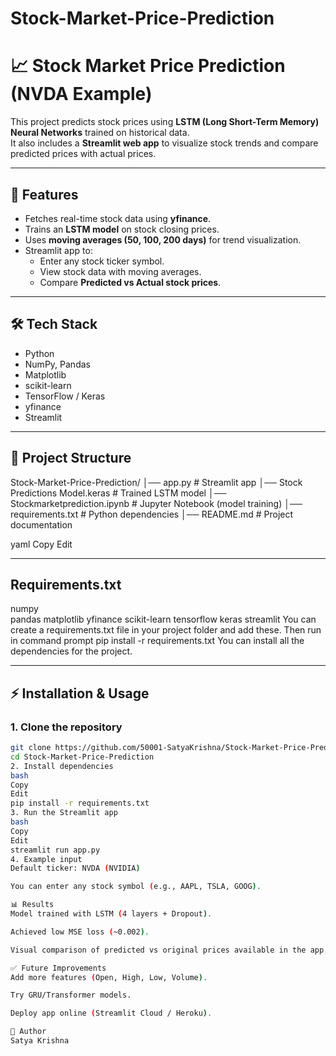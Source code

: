 # Stock-Market-Price-Prediction
# 📈 Stock Market Price Prediction (NVDA Example)

This project predicts stock prices using **LSTM (Long Short-Term Memory) Neural Networks** trained on historical data.  
It also includes a **Streamlit web app** to visualize stock trends and compare predicted prices with actual prices.

---

## 🚀 Features
- Fetches real-time stock data using **yfinance**.
- Trains an **LSTM model** on stock closing prices.
- Uses **moving averages (50, 100, 200 days)** for trend visualization.
- Streamlit app to:
  - Enter any stock ticker symbol.
  - View stock data with moving averages.
  - Compare **Predicted vs Actual stock prices**.

---

## 🛠️ Tech Stack
- Python
- NumPy, Pandas
- Matplotlib
- scikit-learn
- TensorFlow / Keras
- yfinance
- Streamlit

---

## 📂 Project Structure
Stock-Market-Price-Prediction/
│── app.py # Streamlit app
│── Stock Predictions Model.keras # Trained LSTM model
│── Stockmarketprediction.ipynb # Jupyter Notebook (model training)
│── requirements.txt # Python dependencies
│── README.md # Project documentation

yaml
Copy
Edit

---
## Requirements.txt

numpy                                                                                                                  
pandas                                                                                                        matplotlib                                                                                                      yfinance                                                                                                          scikit-learn                                                                                                  tensorflow                                                                                                        keras                                                                                                          streamlit
You can create a requirements.txt file in your project folder and add these. Then run in command prompt
pip install -r requirements.txt
You can install all the dependencies for the project.

---
## ⚡ Installation & Usage

### 1. Clone the repository
```bash
git clone https://github.com/50001-SatyaKrishna/Stock-Market-Price-Prediction.git
cd Stock-Market-Price-Prediction
2. Install dependencies
bash
Copy
Edit
pip install -r requirements.txt
3. Run the Streamlit app
bash
Copy
Edit
streamlit run app.py
4. Example input
Default ticker: NVDA (NVIDIA)

You can enter any stock symbol (e.g., AAPL, TSLA, GOOG).

📊 Results
Model trained with LSTM (4 layers + Dropout).

Achieved low MSE loss (~0.002).

Visual comparison of predicted vs original prices available in the app.

✅ Future Improvements
Add more features (Open, High, Low, Volume).

Try GRU/Transformer models.

Deploy app online (Streamlit Cloud / Heroku).

👤 Author
Satya Krishna

